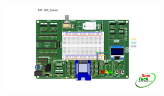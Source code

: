 ![Alt text](https://github.com/topwatcharakorn/EducationCode-by-SumTech/blob/main/Examples%20ST-EDU/LED%20R-Y-G/LED_DISCO2/LED_DISCO2.jpg?raw=true "Wiring digram")
